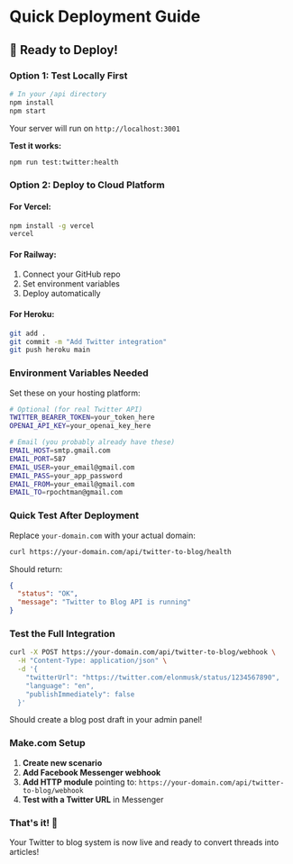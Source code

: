 # Quick Deployment Guide

## 🚀 Ready to Deploy!

### Option 1: Test Locally First

```bash
# In your /api directory
npm install
npm start
```

Your server will run on `http://localhost:3001`

**Test it works:**
```bash
npm run test:twitter:health
```

### Option 2: Deploy to Cloud Platform

#### For Vercel:
```bash
npm install -g vercel
vercel
```

#### For Railway:
1. Connect your GitHub repo
2. Set environment variables
3. Deploy automatically

#### For Heroku:
```bash
git add .
git commit -m "Add Twitter integration"
git push heroku main
```

### Environment Variables Needed

Set these on your hosting platform:

```bash
# Optional (for real Twitter API)
TWITTER_BEARER_TOKEN=your_token_here
OPENAI_API_KEY=your_openai_key_here

# Email (you probably already have these)
EMAIL_HOST=smtp.gmail.com
EMAIL_PORT=587
EMAIL_USER=your_email@gmail.com
EMAIL_PASS=your_app_password
EMAIL_FROM=your_email@gmail.com
EMAIL_TO=rpochtman@gmail.com
```

### Quick Test After Deployment

Replace `your-domain.com` with your actual domain:

```bash
curl https://your-domain.com/api/twitter-to-blog/health
```

Should return:
```json
{
  "status": "OK",
  "message": "Twitter to Blog API is running"
}
```

### Test the Full Integration

```bash
curl -X POST https://your-domain.com/api/twitter-to-blog/webhook \
  -H "Content-Type: application/json" \
  -d '{
    "twitterUrl": "https://twitter.com/elonmusk/status/1234567890",
    "language": "en",
    "publishImmediately": false
  }'
```

Should create a blog post draft in your admin panel!

### Make.com Setup

1. **Create new scenario**
2. **Add Facebook Messenger webhook** 
3. **Add HTTP module** pointing to: `https://your-domain.com/api/twitter-to-blog/webhook`
4. **Test with a Twitter URL** in Messenger

### That's it! 🎉

Your Twitter to blog system is now live and ready to convert threads into articles!
